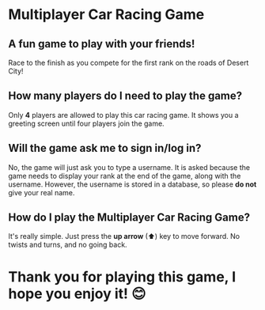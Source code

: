 # Multiplayer Car Racing Game

## A fun game to play with your friends!
Race to the finish as you compete for the first rank on the roads of Desert City!

## How many players do I need to play the game?
Only __4__ players are allowed to play this car racing game. It shows you a greeting screen until four players join the game.

## Will the game ask me to sign in/log in?
No, the game will just ask you to type a username. It is asked because the game needs to display your rank at the end of the game, along with the username. However, the username is stored in a database, so please __do not__ give your real name.

## How do I play the Multiplayer Car Racing Game?
It's really simple. Just press the __up arrow__ (⬆) key to move forward. No twists and turns, and no going back.

# Thank you for playing this game, I hope you enjoy it! 😊

